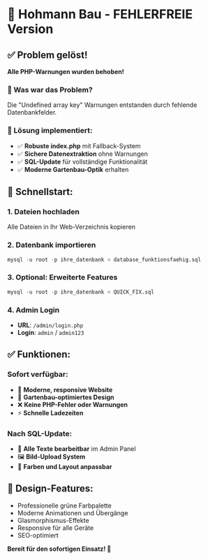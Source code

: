 # 🌿 Hohmann Bau - FEHLERFREIE Version

## ✅ Problem gelöst!
**Alle PHP-Warnungen wurden behoben!**

### 🎯 Was war das Problem?
Die "Undefined array key" Warnungen entstanden durch fehlende Datenbankfelder.

### 🔧 Lösung implementiert:
- ✅ **Robuste index.php** mit Fallback-System
- ✅ **Sichere Datenextraktion** ohne Warnungen  
- ✅ **SQL-Update** für vollständige Funktionalität
- ✅ **Moderne Gartenbau-Optik** erhalten

## 🚀 Schnellstart:

### 1. Dateien hochladen
Alle Dateien in Ihr Web-Verzeichnis kopieren

### 2. Datenbank importieren
```sql
mysql -u root -p ihre_datenbank < database_funktionsfaehig.sql
```

### 3. Optional: Erweiterte Features
```sql  
mysql -u root -p ihre_datenbank < QUICK_FIX.sql
```

### 4. Admin Login
- **URL**: `/admin/login.php`
- **Login**: `admin` / `admin123`

## ✅ Funktionen:

### Sofort verfügbar:
- 📱 **Moderne, responsive Website**
- 🌿 **Gartenbau-optimiertes Design**  
- ❌ **Keine PHP-Fehler oder Warnungen**
- ⚡ **Schnelle Ladezeiten**

### Nach SQL-Update:
- 📝 **Alle Texte bearbeitbar** im Admin Panel
- 🖼️ **Bild-Upload System**
- 🎨 **Farben und Layout anpassbar**

## 🎨 Design-Features:
- Professionelle grüne Farbpalette
- Moderne Animationen und Übergänge
- Glasmorphismus-Effekte
- Responsive für alle Geräte
- SEO-optimiert

**Bereit für den sofortigen Einsatz! 🚀**
